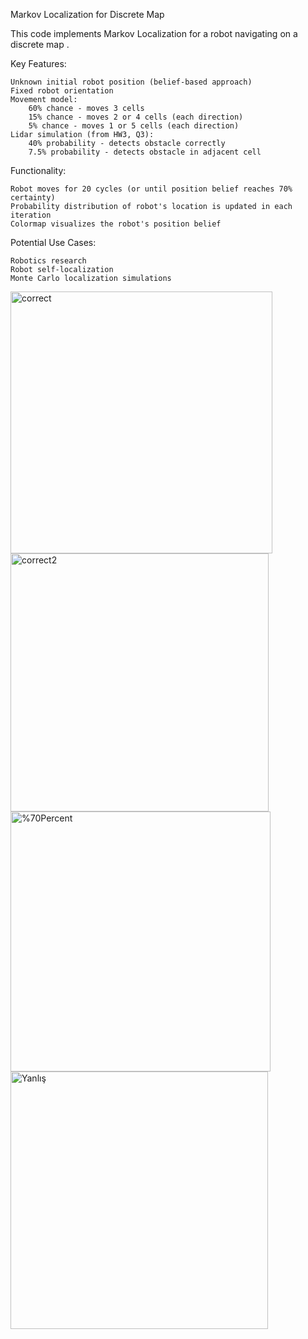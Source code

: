 Markov Localization for Discrete Map

This code implements Markov Localization for a robot navigating on a discrete map .

Key Features:

    Unknown initial robot position (belief-based approach)
    Fixed robot orientation
    Movement model:
        60% chance - moves 3 cells
        15% chance - moves 2 or 4 cells (each direction)
        5% chance - moves 1 or 5 cells (each direction)
    Lidar simulation (from HW3, Q3):
        40% probability - detects obstacle correctly
        7.5% probability - detects obstacle in adjacent cell

Functionality:

    Robot moves for 20 cycles (or until position belief reaches 70% certainty)
    Probability distribution of robot's location is updated in each iteration
    Colormap visualizes the robot's position belief

Potential Use Cases:

    Robotics research
    Robot self-localization
    Monte Carlo localization simulations
<img width="419" alt="correct" src="https://github.com/AlpMercan/Markov-Localization/assets/112685013/3a128b77-8592-4b31-9da4-d92502407022">
<img width="413" alt="correct2" src="https://github.com/AlpMercan/Markov-Localization/assets/112685013/77e387f7-8aac-4ecb-953e-d6f4c340caa2">
<img width="416" alt="%70Percent" src="https://github.com/AlpMercan/Markov-Localization/assets/112685013/cb79b8b8-d890-40ff-b57d-2f6532554d78">
<img width="412" alt="Yanlış" src="https://github.com/AlpMercan/Markov-Localization/assets/112685013/ae594d4f-8ddc-46cc-8b86-dafa9d2f4c52">
